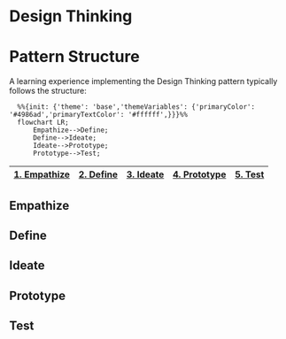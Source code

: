 # Design Thinking

# Pattern Structure

A learning experience implementing the Design Thinking pattern typically follows the structure:

```mermaid
  %%{init: {'theme': 'base','themeVariables': {'primaryColor': '#4986ad','primaryTextColor': '#ffffff',}}}%%
  flowchart LR;
      Empathize-->Define;
      Define-->Ideate;
      Ideate-->Prototype;
      Prototype-->Test;
```

| [1. Empathize](#empathize) | [2. Define](#define) | [3. Ideate](#ideate) | [4. Prototype](#prototype) | [5. Test](#test) |
| -------------------------- | -------------------- | -------------------- | -------------------------- | ---------------- |

## Empathize

## Define

## Ideate

## Prototype

## Test
